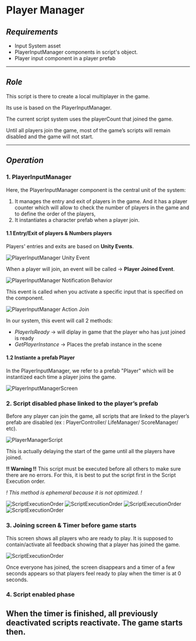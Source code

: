 # Player Manager

## *Requirements*
- Input System asset
- PlayerInputManager components in script's object.
- Player input component in a player prefab

---

## ***Role***
This script is there to create a local multiplayer in the game.

Its use is based on the PlayerInputManager.

The current script system uses the playerCount that joined the game.

Until all players join the game, most of the game’s scripts will remain disabled and the game will not start.

---

## ***Operation***

### **1. PlayerInputManager**
Here, the PlayerInputManager component is the central unit of the system:
1. It manages the entry and exit of players in the game. And it has a player counter which will allow to check the number of players in the  game and to define the order of the players,
3. It instantiates a character prefab when a player join.

#### **1.1 Entry/Exit of players & Numbers players**
Players' entries and exits are based on __Unity Events__.

![PlayerInputManager Unity Event](./Docs~/PlayerInputManager_UnityEvent.png "PlayerInputManager Unity Event")

When a player will join, an event will be called -> __Player Joined Event__.

![PlayerInputManager Notification Behavior](./Docs~/PlayerInputManager_UnityEventJoin.png "PlayerInputManager Notification Behavior")

This event is called when you activate a specific input that is specified on the component.

![PlayerInputManager Action Join](./Docs~/PlayerInputManager_ActionJoin.png "PlayerInputManager Action Join")

In our system, this event will call 2 methods:
- *PlayerIsReady* -> will diplay in game that the player who has just joined is ready
- *GetPlayerInstance* -> Places the prefab instance in the scene


#### **1.2 Instiante a prefab Player**
In the PlayerInputManager, we refer to a prefab "Player" which will be instantized each time a player joins the game.

![PlayerInputManagerScreen](./Docs~/PlayerInputManagerScreen1.png "PlayerInputManagerScreen")


### **2. Script disabled phase linked to the player’s prefab**

Before any player can join the game, all scripts that are linked to the player’s prefab are disabled (ex : PlayerController/ LifeManager/ ScoreManager/ etc).

![PlayerManagerScript](./Docs~/PlayerManagerScript1.png "PlayerManagerScript")

This is actually delaying the start of the game until all the players have joined.

**!! Warning !!**
This script must be executed before all others to make sure there are no errors.
For this, it is best to put the script first in the Script Execution order.

*! This method is ephemeral because it is not optimized. !*

![ScriptExecutionOrder](./Docs~/ScriptExecutionOrder1.png "ScriptExecutionOrder")
![ScriptExecutionOrder](./Docs~/ScriptExecutionOrder2.png "ScriptExecutionOrder")
![ScriptExecutionOrder](./Docs~/ScriptExecutionOrder.jpg "ScriptExecutionOrder")
![ScriptExecutionOrder](./Docs~/ScriptExecutionOrder3.png "ScriptExecutionOrder")


### **3. Joining screen & Timer before game starts**
This screen shows all players who are ready to play.
It is supposed to contain/activate all feedback showing that a player has joined the game.

![ScriptExecutionOrder](./Docs~/PlayerManagerScriptJoin.png "ScriptExecutionOrder")

Once everyone has joined, the screen disappears and a timer of a few seconds appears so that players feel ready to play when the timer is at 0 seconds.


### **4. Script enabled phase**
When the timer is finished, all previously deactivated scripts reactivate.
The game starts then.
---

























